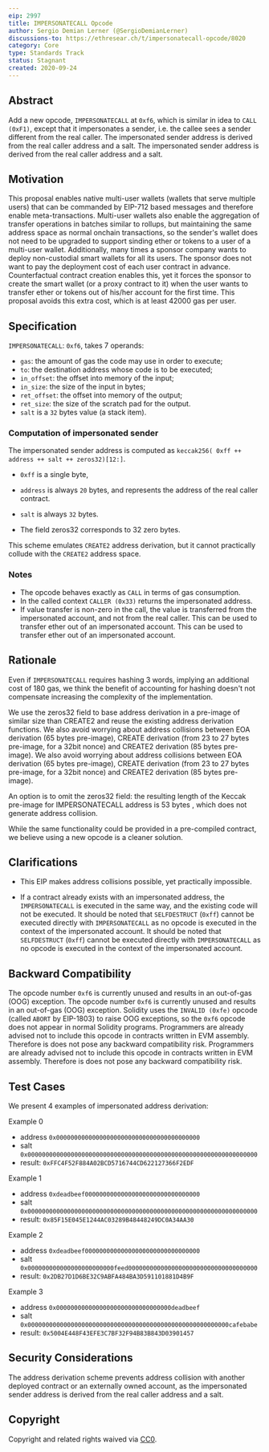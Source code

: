 ```yaml
---
eip: 2997
title: IMPERSONATECALL Opcode
author: Sergio Demian Lerner (@SergioDemianLerner)
discussions-to: https://ethresear.ch/t/impersonatecall-opcode/8020
category: Core
type: Standards Track
status: Stagnant
created: 2020-09-24
---
```


## Abstract

Add a new opcode, `IMPERSONATECALL` at `0xf6`, which is similar in idea to `CALL (0xF1)`, except that it impersonates a sender, i.e. the callee sees a sender different from the real caller. The impersonated sender address is derived from the real caller address and a salt. The impersonated sender address is derived from the real caller address and a salt.

## Motivation

This proposal enables native multi-user wallets (wallets that serve multiple users) that can be commanded by EIP-712 based messages and therefore enable meta-transactions. Multi-user wallets also enable the aggregation of transfer operations in batches similar to rollups, but maintaining the same address space as normal onchain transactions, so the sender's wallet does not need to be upgraded to support sinding ether or tokens to a user of a multi-user wallet. Additionally, many times a sponsor company wants to deploy non-custodial smart wallets for all its users. The sponsor does not want to pay the deployment cost of each user contract in advance. Counterfactual contract creation enables this, yet it forces the sponsor to create the smart wallet (or a proxy contract to it) when the user wants to transfer ether or tokens out of his/her account for the first time. This proposal avoids this extra cost, which is at least 42000 gas per user.


## Specification

`IMPERSONATECALL`: `0xf6`, takes 7 operands:

- `gas`: the amount of gas the code may use in order to execute;
- `to`: the destination address whose code is to be executed;
- `in_offset`: the offset into memory of the input;
- `in_size`: the size of the input in bytes;
- `ret_offset`: the offset into memory of the output;
- `ret_size`: the size of the scratch pad for the output.
- `salt` is a `32` bytes value (a stack item).

### Computation of impersonated sender

The impersonated sender address is computed as `keccak256( 0xff ++ address ++ salt ++ zeros32)[12:]`.

- `0xff` is a single byte,
- `address` is always `20` bytes, and represents the address of the real caller contract.
- `salt` is always `32` bytes.

- The field zeros32 corresponds to 32 zero bytes.

This scheme emulates `CREATE2` address derivation, but it cannot practically collude with the `CREATE2` address space.

### Notes
- The opcode behaves exactly as `CALL` in terms of gas consumption.
- In the called context `CALLER (0x33)` returns the impersonated address.
- If value transfer is non-zero in the call, the value is transferred from the impersonated account, and not from the real caller. This can be used to transfer ether out of an impersonated account. This can be used to transfer ether out of an impersonated account.

## Rationale

Even if `IMPERSONATECALL` requires hashing 3 words, implying an additional cost of 180 gas, we think the benefit of accounting for hashing doesn't not compensate increasing the complexity of the implementation.

We use the zeros32 field to base address derivation in a pre-image of similar size than CREATE2 and reuse the existing address derivation functions. We also avoid worrying about address collisions between EOA derivation (65 bytes pre-image), CREATE derivation (from 23 to 27 bytes pre-image, for a 32bit nonce) and CREATE2 derivation (85 bytes pre-image). We also avoid worrying about address collisions between EOA derivation (65 bytes pre-image), CREATE derivation (from 23 to 27 bytes pre-image, for a 32bit nonce) and CREATE2 derivation (85 bytes pre-image).

An option is to omit the zeros32 field: the resulting length of the Keccak pre-image for IMPERSONATECALL address is 53 bytes , which does not generate address collision.

While the same functionality could be provided in a pre-compiled contract, we believe using a new opcode is a cleaner solution.


## Clarifications

- This EIP makes address collisions possible, yet practically impossible.

- If a contract already exists with an impersonated address, the `IMPERSONATECALL` is executed in the same way, and the existing code will not be executed. It should  be noted that `SELFDESTRUCT` (`0xff`) cannot be executed directly with `IMPERSONATECALL` as no opcode is executed in the context of the impersonated account. It should  be noted that `SELFDESTRUCT` (`0xff`) cannot be executed directly with `IMPERSONATECALL` as no opcode is executed in the context of the impersonated account.

## Backward Compatibility

The opcode number  `0xf6` is currently unused and results in an out-of-gas (OOG) exception.  The opcode number  `0xf6` is currently unused and results in an out-of-gas (OOG) exception.  Solidity uses the `INVALID (0xfe)` opcode (called `ABORT` by EIP-1803) to raise OOG exceptions, so the  `0xf6` opcode does not appear in normal Solidity programs. Programmers are already advised not to include this opcode in contracts written in EVM assembly.  Therefore is does not pose any backward compatibility risk. Programmers are already advised not to include this opcode in contracts written in EVM assembly.  Therefore is does not pose any backward compatibility risk.

## Test Cases

We present 4 examples of impersonated address derivation:

Example 0

* address `0x0000000000000000000000000000000000000000`
* salt `0x0000000000000000000000000000000000000000000000000000000000000000`
* result: `0xFFC4F52F884A02BCD5716744CD622127366F2EDF`

Example 1
* address `0xdeadbeef00000000000000000000000000000000`
* salt `0x0000000000000000000000000000000000000000000000000000000000000000`
* result: `0x85F15E045E1244AC03289B48448249DC0A34AA30`

Example 2
* address `0xdeadbeef00000000000000000000000000000000`
* salt `0x000000000000000000000000feed000000000000000000000000000000000000`
* result: `0x2DB27D1D6BE32C9ABFA484BA3D591101881D4B9F`

Example 3
* address `0x00000000000000000000000000000000deadbeef`
* salt `0x00000000000000000000000000000000000000000000000000000000cafebabe`
* result: `0x5004E448F43EFE3C7BF32F94B83B843D03901457`

## Security Considerations

The address derivation scheme prevents address collision with another deployed contract or an externally owned account, as the impersonated sender address is derived from the real caller address and a salt.

## Copyright

Copyright and related rights waived via [CC0](../LICENSE.md).
